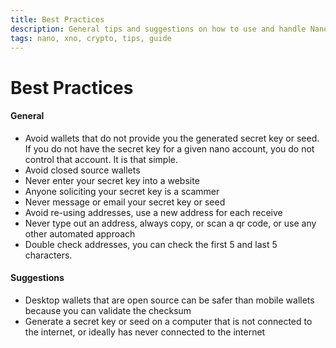 ```yaml
---
title: Best Practices
description: General tips and suggestions on how to use and handle Nano
tags: nano, xno, crypto, tips, guide
---
```


# Best Practices

#### General

- Avoid wallets that do not provide you the generated secret key or seed. If you do not have the secret key for a given nano account, you do not control that account. It is that simple.
- Avoid closed source wallets
- Never enter your secret key into a website
- Anyone soliciting your secret key is a scammer
- Never message or email your secret key or seed
- Avoid re-using addresses, use a new address for each receive
- Never type out an address, always copy, or scan a qr code, or use any other automated approach
- Double check addresses, you can check the first 5 and last 5 characters.

#### Suggestions

- Desktop wallets that are open source can be safer than mobile wallets because you can validate the checksum
- Generate a secret key or seed on a computer that is not connected to the internet, or ideally has never connected to the internet
